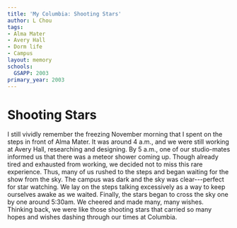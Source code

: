 ```yaml
---
title: 'My Columbia: Shooting Stars'
author: L Chou
tags:
- Alma Mater
- Avery Hall
- Dorm life
- Campus
layout: memory
schools:
  GSAPP: 2003
primary_year: 2003
---
```

# Shooting Stars

I still vividly remember the freezing November morning that I spent on the steps in front of Alma Mater.  It was around 4 a.m., and we were still working at Avery Hall, researching and designing.  By 5 a.m., one of our studio-mates informed us that there was a meteor shower coming up. Though already tired and exhausted from working, we decided not to miss this rare experience. Thus, many of us rushed to the steps and began waiting for the show from the sky.  The campus was dark and the sky was clear---perfect for star watching.  We lay on the steps talking excessively as a way to keep ourselves awake as we waited. Finally, the stars began to cross the sky one by one around 5:30am. We cheered and made many, many wishes.  Thinking back, we were like those shooting stars that carried so many hopes and wishes dashing through our times at Columbia.
